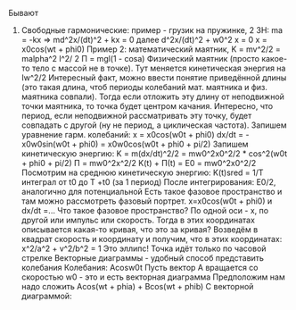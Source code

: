 Бывают
1) Свободные гармонические: пример - грузик на пружинке, 2 ЗН: ma = -kx => md^2x/(dt)^2 + kx = 0
далее d^2x/(dt)^2 + w0^2 x = 0
x = x0cos(wt + phi0)
Пример 2:
математический маятник, K = mv^2/2 = malpha^2 l^2/ 2
П = mgl(1 - cosa)
Физический маятник (просто какое-то тело с массой не в точке).
Тут меняется кинетическая энергия на Iw^2/2
Интересный факт, можно ввести понятие приведённой длины (это такая длина, чтоб периоды колебаний мат. маятника и физ. маятника совпали). Тогда если отложить эту длину от неподвижной точки маятника, то точка будет центром качания.
Интересно, что период, если неподвижной рассматривать эту точку, будет совпадать с другой (ну не период, а циклическая частота).
Запишем уравнение гарм. колебаний:
x = x0cos(w0t + phi0)
dx/dt = -x0w0sin(w0t + phi0) = x0w0cos(w0t + phi0 + pi/2)
Запишем кинетическую энергию:
K = m(dx/dt)^2/2 = mw0^2x0^2/2 * cos^2(w0t + phi0 + pi/2)
П = mw0^2x^2/2 
K(t) + П(t) = E0 = mw0^2x0^2/2
Посмотрим на среднюю кинетическую энергию:
K(t)sred = 1/T интеграл от t0 до T +t0 (за 1 период)
После интегрирования:
E0/2, аналогично для потенциальной
Есть такое фазовое пространство и там можно рассмотреть фазовый портрет.
x=x0cos(w0t + phi0)
и dx/dt =...
Что такое фазовое пространство? По одной оси - x, по другой или импульс или скорость.
Тогда в этих координатах описывается какая-то кривая, что это за кривая?
Возведём в квадрат скорость и координату и получим, что в этих координатах:
x^2/a^2 + v^2/b^2 = 1
Это эллипс! Точка идёт только по часовой стрелке
Векторные диаграммы - удобный способ представить колебания
Колебания: Acosw0t
Пусть вектор А вращается со скоростью w0 - это и есть векторная диаграмма
Предположим нам надо сложить
Acos(wt + phia) + Bcos(wt + phib) 
С векторной диаграммой:

